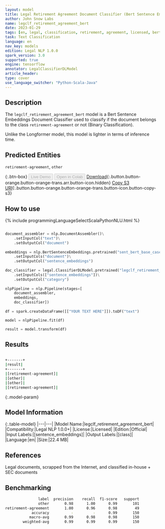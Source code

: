 ```yaml
---
layout: model
title: Legal Retirement Agreement Document Classifier (Bert Sentence Embeddings)
author: John Snow Labs
name: legclf_retirement_agreement_bert
date: 2023-01-29
tags: [en, legal, classification, retirement, agreement, licensed, bert, tensorflow]
task: Text Classification
language: en
nav_key: models
edition: Legal NLP 1.0.0
spark_version: 3.0
supported: true
engine: tensorflow
annotator: LegalClassifierDLModel
article_header:
type: cover
use_language_switcher: "Python-Scala-Java"
---
```


## Description

The `legclf_retirement_agreement_bert` model is a Bert Sentence Embeddings Document Classifier used to classify if the document belongs to the class `retirement-agreement` or not (Binary Classification).

Unlike the Longformer model, this model is lighter in terms of inference time.

## Predicted Entities

`retirement-agreement`, `other`

{:.btn-box}
<button class="button button-orange" disabled>Live Demo</button>
<button class="button button-orange" disabled>Open in Colab</button>
[Download](https://s3.amazonaws.com/auxdata.johnsnowlabs.com/legal/models/legclf_retirement_agreement_bert_en_1.0.0_3.0_1674990584883.zip){:.button.button-orange.button-orange-trans.arr.button-icon.hidden}
[Copy S3 URI](s3://auxdata.johnsnowlabs.com/legal/models/legclf_retirement_agreement_bert_en_1.0.0_3.0_1674990584883.zip){:.button.button-orange.button-orange-trans.button-icon.button-copy-s3}

## How to use



<div class="tabs-box" markdown="1">
{% include programmingLanguageSelectScalaPythonNLU.html %}

```python

document_assembler = nlp.DocumentAssembler()\
    .setInputCol("text")\
    .setOutputCol("document")
  
embeddings = nlp.BertSentenceEmbeddings.pretrained("sent_bert_base_cased", "en")\
    .setInputCols("document")\
    .setOutputCol("sentence_embeddings")
    
doc_classifier = legal.ClassifierDLModel.pretrained("legclf_retirement_agreement_bert", "en", "legal/models")\
    .setInputCols(["sentence_embeddings"])\
    .setOutputCol("category")
    
nlpPipeline = nlp.Pipeline(stages=[
    document_assembler, 
    embeddings,
    doc_classifier])
 
df = spark.createDataFrame([["YOUR TEXT HERE"]]).toDF("text")

model = nlpPipeline.fit(df)

result = model.transform(df)

```

</div>

## Results

```bash

+-------+
|result|
+-------+
|[retirement-agreement]|
|[other]|
|[other]|
|[retirement-agreement]|

```

{:.model-param}
## Model Information

{:.table-model}
|---|---|
|Model Name:|legclf_retirement_agreement_bert|
|Compatibility:|Legal NLP 1.0.0+|
|License:|Licensed|
|Edition:|Official|
|Input Labels:|[sentence_embeddings]|
|Output Labels:|[class]|
|Language:|en|
|Size:|22.4 MB|

## References

Legal documents, scrapped from the Internet, and classified in-house + SEC documents 

## Benchmarking

```bash
               label  precision    recall  f1-score   support
               other       0.98      1.00      0.99       101
retirement-agreement       1.00      0.96      0.98        49
            accuracy          -         -      0.99       150
           macro-avg       0.99      0.98      0.98       150
        weighted-avg       0.99      0.99      0.99       150        
```
